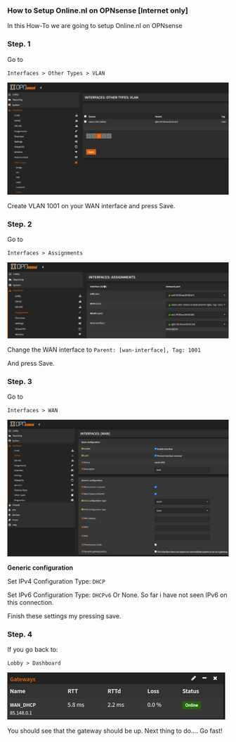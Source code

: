 ### How to Setup Online.nl on OPNsense [Internet only]

In this How-To we are going to setup Online.nl on OPNsense

### Step. 1

Go to

```
Interfaces > Other Types > VLAN
```

![VLANs](../../../images/Online/opnsense-internet-only/iface_other_vlan.png)

Create VLAN 1001 on your WAN interface and press Save.

### Step. 2
Go to

```
Interfaces > Assignments
```

![Assignments](../../../images/Online/opnsense-internet-only/iface_assignments.png)

Change the WAN interface to ```Parent: [wan-interface], Tag: 1001```

And press Save.

### Step. 3
Go to

```
Interfaces > WAN
```

![InterfaceWAN](../../../images/Online/opnsense-internet-only/iface_WAN.png)

**Generic configuration**

Set IPv4 Configuration Type: ```DHCP```

Set IPv6 Configuration Type: ```DHCPv6```
Or None. So far i have not seen IPv6 on this connection.

Finish these settings my pressing save.

### Step. 4
If you go back to:
```
Lobby > Dashboard
```

![Gateway](../../../images/Online/opnsense-internet-only/gateway.png)

You should see that the gateway should be up.
Next thing to do.... Go fast!
